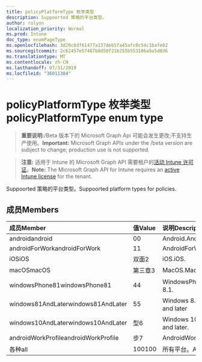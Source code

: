 ```yaml
---
title: policyPlatformType 枚举类型
description: Suppoorted 策略的平台类型。
author: rolyon
localization_priority: Normal
ms.prod: Intune
doc_type: enumPageType
ms.openlocfilehash: 3d20c6df61477a137deb5fa45afc0c54c1bafe02
ms.sourcegitcommit: 2c62457e57467b8d50f21b255b553106a9a5d8d6
ms.translationtype: MT
ms.contentlocale: zh-CN
ms.lasthandoff: 07/31/2019
ms.locfileid: "36011384"
---
```

# <a name="policyplatformtype-enum-type"></a><span data-ttu-id="04e90-103">policyPlatformType 枚举类型</span><span class="sxs-lookup"><span data-stu-id="04e90-103">policyPlatformType enum type</span></span>

> <span data-ttu-id="04e90-104">**重要说明:**/Beta 版本下的 Microsoft Graph Api 可能会发生更改;不支持生产使用。</span><span class="sxs-lookup"><span data-stu-id="04e90-104">**Important:** Microsoft Graph APIs under the /beta version are subject to change; production use is not supported.</span></span>

> <span data-ttu-id="04e90-105">**注意:** 适用于 Intune 的 Microsoft Graph API 需要租户的[活动 Intune 许可证](https://go.microsoft.com/fwlink/?linkid=839381)。</span><span class="sxs-lookup"><span data-stu-id="04e90-105">**Note:** The Microsoft Graph API for Intune requires an [active Intune license](https://go.microsoft.com/fwlink/?linkid=839381) for the tenant.</span></span>

<span data-ttu-id="04e90-106">Suppoorted 策略的平台类型。</span><span class="sxs-lookup"><span data-stu-id="04e90-106">Suppoorted platform types for policies.</span></span>

## <a name="members"></a><span data-ttu-id="04e90-107">成员</span><span class="sxs-lookup"><span data-stu-id="04e90-107">Members</span></span>
|<span data-ttu-id="04e90-108">成员</span><span class="sxs-lookup"><span data-stu-id="04e90-108">Member</span></span>|<span data-ttu-id="04e90-109">值</span><span class="sxs-lookup"><span data-stu-id="04e90-109">Value</span></span>|<span data-ttu-id="04e90-110">说明</span><span class="sxs-lookup"><span data-stu-id="04e90-110">Description</span></span>|
|:---|:---|:---|
|<span data-ttu-id="04e90-111">android</span><span class="sxs-lookup"><span data-stu-id="04e90-111">android</span></span>|<span data-ttu-id="04e90-112">0</span><span class="sxs-lookup"><span data-stu-id="04e90-112">0</span></span>|<span data-ttu-id="04e90-113">Android.</span><span class="sxs-lookup"><span data-stu-id="04e90-113">Android.</span></span>|
|<span data-ttu-id="04e90-114">androidForWork</span><span class="sxs-lookup"><span data-stu-id="04e90-114">androidForWork</span></span>|<span data-ttu-id="04e90-115">1</span><span class="sxs-lookup"><span data-stu-id="04e90-115">1</span></span>|<span data-ttu-id="04e90-116">AndroidForWork.</span><span class="sxs-lookup"><span data-stu-id="04e90-116">AndroidForWork.</span></span>|
|<span data-ttu-id="04e90-117">iOS</span><span class="sxs-lookup"><span data-stu-id="04e90-117">iOS</span></span>|<span data-ttu-id="04e90-118">双面</span><span class="sxs-lookup"><span data-stu-id="04e90-118">2</span></span>|<span data-ttu-id="04e90-119">iOS.</span><span class="sxs-lookup"><span data-stu-id="04e90-119">iOS.</span></span>|
|<span data-ttu-id="04e90-120">macOS</span><span class="sxs-lookup"><span data-stu-id="04e90-120">macOS</span></span>|<span data-ttu-id="04e90-121">第三章</span><span class="sxs-lookup"><span data-stu-id="04e90-121">3</span></span>|<span data-ttu-id="04e90-122">MacOS.</span><span class="sxs-lookup"><span data-stu-id="04e90-122">MacOS.</span></span>|
|<span data-ttu-id="04e90-123">windowsPhone81</span><span class="sxs-lookup"><span data-stu-id="04e90-123">windowsPhone81</span></span>|<span data-ttu-id="04e90-124">4</span><span class="sxs-lookup"><span data-stu-id="04e90-124">4</span></span>|<span data-ttu-id="04e90-125">WindowsPhone 8.1。</span><span class="sxs-lookup"><span data-stu-id="04e90-125">WindowsPhone 8.1.</span></span>|
|<span data-ttu-id="04e90-126">windows81AndLater</span><span class="sxs-lookup"><span data-stu-id="04e90-126">windows81AndLater</span></span>|<span data-ttu-id="04e90-127">5</span><span class="sxs-lookup"><span data-stu-id="04e90-127">5</span></span>|<span data-ttu-id="04e90-128">Windows 8.1 及更高版本</span><span class="sxs-lookup"><span data-stu-id="04e90-128">Windows 8.1 and later</span></span>|
|<span data-ttu-id="04e90-129">windows10AndLater</span><span class="sxs-lookup"><span data-stu-id="04e90-129">windows10AndLater</span></span>|<span data-ttu-id="04e90-130">型</span><span class="sxs-lookup"><span data-stu-id="04e90-130">6</span></span>|<span data-ttu-id="04e90-131">Windows 10 及更高版本。</span><span class="sxs-lookup"><span data-stu-id="04e90-131">Windows 10 and later.</span></span>|
|<span data-ttu-id="04e90-132">androidWorkProfile</span><span class="sxs-lookup"><span data-stu-id="04e90-132">androidWorkProfile</span></span>|<span data-ttu-id="04e90-133">步</span><span class="sxs-lookup"><span data-stu-id="04e90-133">7</span></span>|<span data-ttu-id="04e90-134">AndroidWorkProfile.</span><span class="sxs-lookup"><span data-stu-id="04e90-134">AndroidWorkProfile.</span></span>|
|<span data-ttu-id="04e90-135">各种</span><span class="sxs-lookup"><span data-stu-id="04e90-135">all</span></span>|<span data-ttu-id="04e90-136">100</span><span class="sxs-lookup"><span data-stu-id="04e90-136">100</span></span>|<span data-ttu-id="04e90-137">所有平台。</span><span class="sxs-lookup"><span data-stu-id="04e90-137">All platforms.</span></span>|





